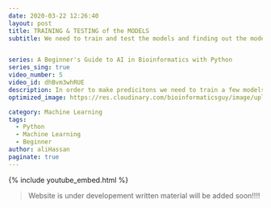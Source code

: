 ```yaml
---
date: 2020-03-22 12:26:40
layout: post
title: TRAINING & TESTING of the MODELS
subtitle: We need to train and test the models and finding out the model with best accuracy.


series: A Beginner's Guide to AI in Bioinformatics with Python
series_sing: true
video_number: 5
video_id: dhBvm3whRUE
description: In order to make predicitons we need to train a few models and then to test them to see which one performs the best.
optimized_image: https://res.cloudinary.com/bioinformaticsguy/image/upload/c_scale,h_380/v1596696392/Machine%20Learning%20For%20Bioinformatics/MLINBINF-005.png

category: Machine Learning
tags:
  - Python
  - Machine Learning
  - Beginner
author: aliHassan
paginate: true
---
```


{% include youtube_embed.html %}


> Website is under developement written material will be added soon!!!!


 <!-- hiring guys by informatics guy here and
welcome to another video of the series
machine learning in bioinformatics in
the previous videos we have downloaded
the data and we are also done the
pre-processing of the data in this video
we will be doing the training and
testing of the models we will split the
data into the training Yara and the
testing data then we will use two
classifiers as we see a logistic
regression so let's get started first of
all let's import a few things we really
needing trained test blade logistic
regression and as we see so let's move
on to splitting our data into training
and testing so we need X train X test
wire trained Y test the wires are
supposed to be small now we are going to
use the train and test blade we are
supposed to give the x and y our test
size is going to be 0.1 0.1 means that
the 10% of the data will be used as test
and the remaining 90% will be used to
train the data and then we can also set
the random stay random stay equals to 0
that's how we are going to split the
data let's run this and see that there
is no errors okay fine so let's start
the training we will first go for the
SVC classifier so defining a classifier
is very easy we just have to slide down
the name of her classifier say it las
afire equals to SVC and close brackets
that's how easy it is the next is we
have to define our model models equals
to classifier dot fit and then we have
to give the data it will be X trains
comma Y train so the first line of code
will define the models and the second
line of code will train the model over
here we have to check the accuracy so we
can say it accuracy equals to model
our core core we are going to check the
accuracy on the test data so X test
comma Y test and let's print the
accuracy brain accuracy of as we see is
AC thank you let's run this so we got
98% accuracy
that's very darn good as you know in the
first video I mentioned that we will get
much more accuracy than the previous
studies which was I guess around 93 so
it is also giving us warning and it so
it's saying that you you need to set the
gamma value so we can do this by
defining the kernel so we can say that
kernel equals to linear let's run this
again and see if the warning is going oh
oh I messed up the linear spelling Li
near-60 creased and with the linear
kernel we are not getting good accuracy
we are getting 95% accuracy so let's try
another classifier logistic regression
now you might get confused that this is
logistic progression and regression is
mostly when you are trying to predict
the continuous values but here we are
doing binary classification but the
thing is the name of this is a bit
confusing and it is going to do the same
classification so we will do the same
thing classifier equals to logistic
regression and then model equals to
classifier dot fit and in the brackets
we are going to we are going to give it
a training data by train and then a QA C
equals to model dot score and X test
comma Y test now let's place the
accuracy let's copy it okay
and we are gonna do it I'll just take
regression alright let's see what's
accuracy of logistic regression oh the
accuracy of logistic regression is 97
percent and we are also getting some
warnings over here it's saying that the
default order will be change so we need
to specify the solver and we can do that
in the bracket over here and let's so
lver solver equals 2 let's use linear
now you might be wondering from where I
know that this we can keep the kernel as
linear or live linear now the thing is
let me show you that you can go to the
website you can simply google it
logistic regression sq learn and you can
see that what are the different kernels
and solvers available for this logistic
regression classifier and you can use
according to your needs now you want to
go deep into it then you can start to
learn what is the basic difference
between the solvers and what is the
different between the kernels and what
is kernel basically so this is the basic
tutorial and I'm not going to explain
everything this is just to implement the
machine learning classifiers and model
for a very simple data here are
different solvers right we can use any
of the solvers but live linear works
best with this so we will use this
solver Wow we got 97% accuracy and
that's pretty good now that's all for
today we are done with training our
models and in the next video we will be
making some prediction so don't forget
to subscribe my channel to watch the
next video which is going to be really
interesting thank you very much for
watching and I will see you around in
the next video
[Music]  -->